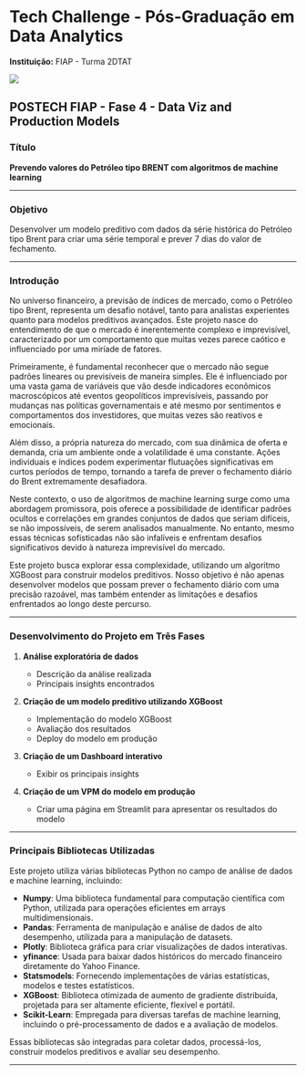 # Tech Challenge - Pós-Graduação em Data Analytics

**Instituição:** FIAP - Turma 2DTAT

![]([https://github.com/alexandre-guerra/predicting-brent-oil-prices/blob/master/Files/fase4.png])

## POSTECH FIAP - Fase 4 - Data Viz and Production Models

### Título

**Prevendo valores do Petróleo tipo BRENT com algoritmos de machine learning**

---

### Objetivo

Desenvolver um modelo preditivo com dados da série histórica do Petróleo tipo Brent para criar uma série temporal e prever 7 dias do valor de fechamento.

---

### Introdução

No universo financeiro, a previsão de índices de mercado, como o Petróleo tipo Brent, representa um desafio notável, tanto para analistas experientes quanto para modelos preditivos avançados. Este projeto nasce do entendimento de que o mercado é inerentemente complexo e imprevisível, caracterizado por um comportamento que muitas vezes parece caótico e influenciado por uma miríade de fatores.

Primeiramente, é fundamental reconhecer que o mercado não segue padrões lineares ou previsíveis de maneira simples. Ele é influenciado por uma vasta gama de variáveis que vão desde indicadores econômicos macroscópicos até eventos geopolíticos imprevisíveis, passando por mudanças nas políticas governamentais e até mesmo por sentimentos e comportamentos dos investidores, que muitas vezes são reativos e emocionais.

Além disso, a própria natureza do mercado, com sua dinâmica de oferta e demanda, cria um ambiente onde a volatilidade é uma constante. Ações individuais e índices podem experimentar flutuações significativas em curtos períodos de tempo, tornando a tarefa de prever o fechamento diário do Brent extremamente desafiadora.

Neste contexto, o uso de algoritmos de machine learning surge como uma abordagem promissora, pois oferece a possibilidade de identificar padrões ocultos e correlações em grandes conjuntos de dados que seriam difíceis, se não impossíveis, de serem analisados manualmente. No entanto, mesmo essas técnicas sofisticadas não são infalíveis e enfrentam desafios significativos devido à natureza imprevisível do mercado.

Este projeto busca explorar essa complexidade, utilizando um algoritmo XGBoost para construir modelos preditivos. Nosso objetivo é não apenas desenvolver modelos que possam prever o fechamento diário com uma precisão razoável, mas também entender as limitações e desafios enfrentados ao longo deste percurso.

---

### Desenvolvimento do Projeto em Três Fases

1. **Análise exploratória de dados**
   - Descrição da análise realizada
   - Principais insights encontrados

2. **Criação de um modelo preditivo utilizando XGBoost**
   - Implementação do modelo XGBoost
   - Avaliação dos resultados
   - Deploy do modelo em produção

3. **Criação de um Dashboard interativo**
   - Exibir os principais insights

4. **Criação de um VPM do modelo em produção**
   - Criar uma página em Streamlit para apresentar os resultados do modelo

---

### Principais Bibliotecas Utilizadas

Este projeto utiliza várias bibliotecas Python no campo de análise de dados e machine learning, incluindo:

- **Numpy**: Uma biblioteca fundamental para computação científica com Python, utilizada para operações eficientes em arrays multidimensionais.
- **Pandas**: Ferramenta de manipulação e análise de dados de alto desempenho, utilizada para a manipulação de datasets.
- **Plotly**: Biblioteca gráfica para criar visualizações de dados interativas.
- **yfinance**: Usada para baixar dados históricos do mercado financeiro diretamente do Yahoo Finance.
- **Statsmodels**: Fornecendo implementações de várias estatísticas, modelos e testes estatísticos.
- **XGBoost**: Biblioteca otimizada de aumento de gradiente distribuída, projetada para ser altamente eficiente, flexível e portátil.
- **Scikit-Learn**: Empregada para diversas tarefas de machine learning, incluindo o pré-processamento de dados e a avaliação de modelos.

Essas bibliotecas são integradas para coletar dados, processá-los, construir modelos preditivos e avaliar seu desempenho.

---
